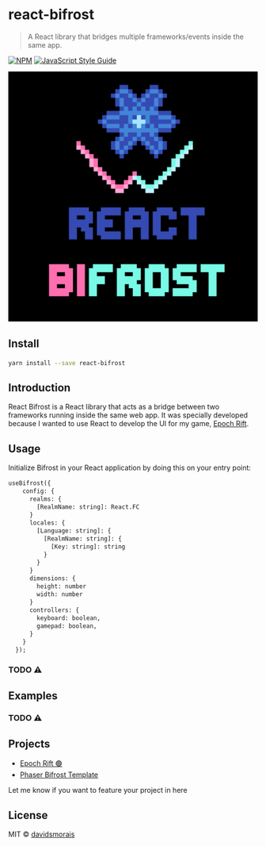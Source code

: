 # react-bifrost

> A React library that bridges multiple frameworks/events inside the same app.

[![NPM](https://img.shields.io/npm/v/dm-react-bifrost.svg)](https://www.npmjs.com/package/dm-react-bifrost) [![JavaScript Style Guide](https://img.shields.io/badge/code_style-standard-brightgreen.svg)](https://standardjs.com)

![Logo](docs/BifrostLogo.png)


## Install

```bash
yarn install --save react-bifrost
```

## Introduction
React Bifrost is a React library that acts as a bridge between two frameworks running inside the same web app. It was specially developed because I wanted to use React to develop the UI for my game, [Epoch Rift]( https.//epochrift.com/).

## Usage

Initialize Bifrost in your React application by doing this on your entry point:
```tsx
useBifrost({
    config: {
      realms: {
        [RealmName: string]: React.FC
      }
      locales: {
        [Language: string]: {
          [RealmName: string]: {
            [Key: string]: string
          }
        }
      }
      dimensions: {
        height: number
        width: number
      }
      controllers: {
        keyboard: boolean,
        gamepad: boolean,
      }
    }
  });
```
### TODO ⚠️
## Examples
### TODO ⚠️
## Projects

- [Epoch Rift 🟢](https://epochrift.com)
- [Phaser Bifrost Template](https://github.com/Dark-Magic-Studios/phaser-bifrost-vite-template-ts)

Let me know if you want to feature your project in here
## License

MIT © [davidsmorais](https://github.com/davidsmorais)
